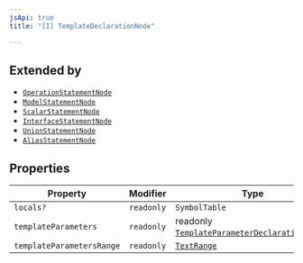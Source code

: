 ```yaml
---
jsApi: true
title: "[I] TemplateDeclarationNode"

---
```

## Extended by

- [`OperationStatementNode`](OperationStatementNode.md)
- [`ModelStatementNode`](ModelStatementNode.md)
- [`ScalarStatementNode`](ScalarStatementNode.md)
- [`InterfaceStatementNode`](InterfaceStatementNode.md)
- [`UnionStatementNode`](UnionStatementNode.md)
- [`AliasStatementNode`](AliasStatementNode.md)

## Properties

| Property | Modifier | Type |
| ------ | ------ | ------ |
| `locals?` | `readonly` | `SymbolTable` |
| `templateParameters` | `readonly` | readonly [`TemplateParameterDeclarationNode`](TemplateParameterDeclarationNode.md)[] |
| `templateParametersRange` | `readonly` | [`TextRange`](TextRange.md) |
